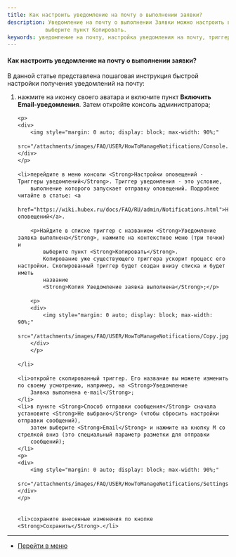 ```yaml
---
title: Как настроить уведомление на почту о выполнении заявки?
description: Уведомление на почту о выполнении Заявки можно настроить в консоли администратора в меню Настройки поповещений - Триггеры уведомлений. Найдите в списке триггер с названием Уведомление заявка выполнена, нажмите на контекстное меню (три точки) и
            выберите пункт Копировать.
keywords: уведомление на почту, настройка уведомления на почту, триггер уведомления, hubex, хабекс, хубекс, хабикс
---
```


#### Как настроить уведомление на почту о выполнении заявки?
<html>
<meta charset="utf-8">
</html>
<body>
<p>В данной статье представлена пошаговая инструкция быстрой настройки получения уведомлений на почту:</p>

<ol>
    <li>нажмите на иконку своего аватара и включите пункт <Strong>Включить Email-уведомления</Strong>. Затем откройте консоль
        администратора;
    </li>

    <p>
    <div>
        <img style="margin: 0 auto; display: block; max-width: 90%;"
             src="/attachments/images/FAQ/USER/HowToManageNotifications/Console.jpg"/>
    </div>
    </p>

    <li>перейдите в меню консоли <Strong>Настройки оповещений - Триггеры уведомлений</Strong>. Триггер уведомления - это условие,
        выполнение которого запускает отправку оповещений. Подробнее читайте в статье: <a
                href="https://wiki.hubex.ru/docs/FAQ/RU/admin/Notifications.html">Настройка оповещений</a>.

        <p>Найдите в списке триггер с названием <Strong>Уведомление заявка выполнена</Strong>, нажмите на контекстное меню (три точки) и
            выберите пункт <Strong>Копировать</Strong>.
            Копирование уже существующего триггера ускорит процесс его настройки. Скопированный триггер будет создан внизу списка и будет иметь
            название
            <Strong>Копия Уведомление заявка выполнена</Strong>;</p>

        <p>
        <div>
            <img style="margin: 0 auto; display: block; max-width: 90%;"
                 src="/attachments/images/FAQ/USER/HowToManageNotifications/Copy.jpg"/>
        </div>
        </p>

    </li>

    <li>откройте скопированный триггер. Его название вы можете изменить по своему усмотрению, например, на <Strong>Уведомление
        Заявка выполнена e-mail</Strong>;
    </li>
    <li>в пункте <Strong>Способ отправки сообщения</Strong> сначала установите <Strong>Не выбрано</Strong> (чтобы сбросить настройки отправки сообщений),
        затем выберите <Strong>Email</Strong> и нажмите на кнопку М со стрелкой вниз (это специальный параметр разметки для отправки
        сообщений);
    </li>
    <p>
    <div>
        <img style="margin: 0 auto; display: block; max-width: 90%;"
             src="/attachments/images/FAQ/USER/HowToManageNotifications/Settings.jpg"/>
    </div>
    </p>


    <li>сохраните внесенные изменения по кнопке <Strong>Сохранить</Strong>.</li>

</ol>

</body>

___
- [Перейти в меню](http://wiki.hubex.ru)
